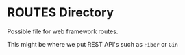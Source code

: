 # ROUTES Directory
Possible file for web framework routes.

This might be where we put REST API's such as `Fiber` or `Gin`
